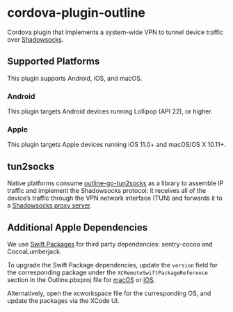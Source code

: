 # cordova-plugin-outline

Cordova plugin that implements a system-wide VPN to tunnel device traffic over [Shadowsocks](https://shadowsocks.org/).

## Supported Platforms

This plugin supports Android, iOS, and macOS.

### Android

This plugin targets Android devices running Lollipop (API 22), or higher.

### Apple

This plugin targets Apple devices running iOS 11.0+ and macOS/OS X 10.11+.

## tun2socks

Native platforms consume [outline-go-tun2socks](https://github.com/Jigsaw-Code/outline-go-tun2socks) as a library to assemble IP traffic and implement the Shadowsocks protocol: it receives all of the device’s traffic through the VPN network interface (TUN) and forwards it to a [Shadowsocks proxy server](https://github.com/Jigsaw-Code/outline-ss-server).

## Additional Apple Dependencies

We use [Swift Packages](https://developer.apple.com/documentation/xcode/swift-packages) for third party dependencies: sentry-cocoa and CocoaLumberjack.

To upgrade the Swift Package dependencies, update the `version` field for the corresponding package under the `XCRemoteSwiftPackageReference` section in the Outline.pbxproj file for [macOS](https://github.com/Jigsaw-Code/outline-client/blob/master/apps/client/cordova/apple/xcode/macos/Outline.xcodeproj/project.pbxproj) or [iOS](https://github.com/Jigsaw-Code/outline-client/blob/master/apps/client/cordova/apple/xcode/ios/Outline.xcodeproj/project.pbxproj).

Alternatively, open the xcworkspace file for the curresponding OS, and update the packages via the XCode UI.
